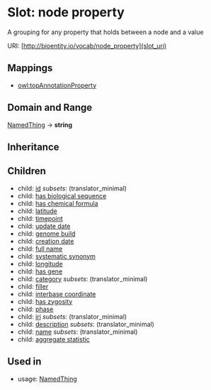 # Slot: node property


A grouping for any property that holds between a node and a value

URI: [http://bioentity.io/vocab/node_property](slot_uri)
## Mappings

 * [owl:topAnnotationProperty](http://purl.obolibrary.org/obo/owl_topAnnotationProperty)
## Domain and Range

[NamedThing](NamedThing.md) -> **string**
## Inheritance

## Children

 *  child: [id](id.md) *subsets*: (translator_minimal)
 *  child: [has biological sequence](has_biological_sequence.md)
 *  child: [has chemical formula](has_chemical_formula.md)
 *  child: [latitude](latitude.md)
 *  child: [timepoint](timepoint.md)
 *  child: [update date](update_date.md)
 *  child: [genome build](genome_build.md)
 *  child: [creation date](creation_date.md)
 *  child: [full name](full_name.md)
 *  child: [systematic synonym](systematic_synonym.md)
 *  child: [longitude](longitude.md)
 *  child: [has gene](has_gene.md)
 *  child: [category](category.md) *subsets*: (translator_minimal)
 *  child: [filler](filler.md)
 *  child: [interbase coordinate](interbase_coordinate.md)
 *  child: [has zygosity](has_zygosity.md)
 *  child: [phase](phase.md)
 *  child: [iri](iri.md) *subsets*: (translator_minimal)
 *  child: [description](description.md) *subsets*: (translator_minimal)
 *  child: [name](name.md) *subsets*: (translator_minimal)
 *  child: [aggregate statistic](aggregate_statistic.md)
## Used in

 *  usage: [NamedThing](NamedThing.md)
